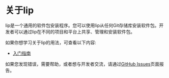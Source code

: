 # 关于lip

lip是一个通用的软件包安装程序。您可以使用lip从任何Git存储库安装软件包。开发者可以通过lip在不同的项目和平台上共享、管理和安装软件包。

如果你想学习关于lip的用法，可查看以下内容:

- [入门指南](user-guide/getting-started.zh.md)

如果您发现错误，需要帮助，或者想与开发者交流，请通过[GitHub Issues](https://github.com/futrime/lip/issues)页面报告。